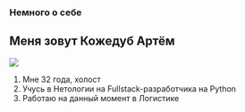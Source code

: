 ### Немного о себе

## Меня зовут Кожедуб Артём

![](https://sun9-31.userapi.com/impg/Z9o3auUZcG3NuR5GtBrQbNQNSgJIb_Baz1ppVg/RLiaWJJ8Sdc.jpg?size=1280x1920&quality=96&sign=6e79a2c97a16b4affdec13b45b15c9b6&type=album)

1. Мне 32 года, холост 
2. Учусь в Нетологии на Fullstack-разработчика на Python
3. Работаю на данный момент в Логистике 